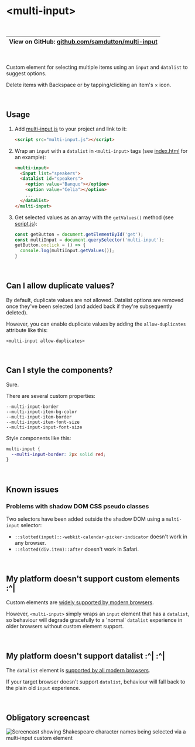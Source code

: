 # &lt;multi-input&gt;

<br>

| View on GitHub: [github.com/samdutton/multi-input](https://github.com/samdutton/multi-input) |
| --- |
  
<br>

Custom element for selecting multiple items using an `input` and `datalist` to suggest options.

Delete items with Backspace or by tapping/clicking an item's × icon.
 
<br>

## Usage

1. Add [multi-input.js](https://glitch.com/edit/#!/multi-input?path=multi-input.js) to your project and link to it: 

    ```html
    <script src="multi-input.js"></script>
    ```

2. Wrap an `input` with a `datalist` in `<multi-input>` tags (see [index.html](https://glitch.com/edit/#!/multi-input?path=index.html:14:0) for an example): 

    ```html
    <multi-input>
      <input list="speakers">
      <datalist id="speakers">
        <option value="Banquo"></option>
        <option value="Celia"></option>
        ...
      </datalist>
    </multi-input>
    ```
 
3. Get selected values as an array with the `getValues()` method (see [script.js](https://glitch.com/edit/#!/multi-input?path=script.js:4:0)):

    ```js
    const getButton = document.getElementById('get');
    const multiInput = document.querySelector('multi-input'); 
    getButton.onclick = () => {
      console.log(multiInput.getValues());
    }
    ```
<br>

## Can I allow duplicate values?

By default, duplicate values are not allowed. Datalist options are removed once they've been selected (and added back if they're subsequently deleted).

However, you can enable duplicate values by adding the `allow-duplicates` attribute like this:

```
<multi-input allow-duplicates>
```

<br>

## Can I style the components?

Sure. 

There are several custom properties:

```
--multi-input-border
--multi-input-item-bg-color
--multi-input-item-border
--multi-input-item-font-size
--multi-input-input-font-size
```

Style components like this: 

``` css
multi-input {
  --multi-input-border: 2px solid red;
}
```

<br>

    
## Known issues

### Problems with shadow DOM CSS pseudo classes

Two selectors have been added outside the shadow DOM using a `multi-input` selector:

*  `::slotted(input)::-webkit-calendar-picker-indicator` doesn't work in any browser.
*  `::slotted(div.item)::after` doesn't work in Safari.

<br>

## My platform doesn't support custom elements :^|

Custom elements are [widely supported by modern browsers](https://caniuse.com/#search=custom%20elements).

However, `<multi-input>` simply wraps an `input` element that has a `datalist`, so behaviour will degrade gracefully to a 'normal' `datalist` experience in older browsers without custom element support.

<br>
    
## My platform doesn't support datalist :^|&nbsp;:^|

The `datalist` element is [supported by all modern browsers](https://caniuse.com/#feat=datalist).

If your target browser doesn't support `datalist`, behaviour will fall back to the plain old `input` experience.
  
<br>


## Obligatory screencast

<!-- <video src="https://cdn.glitch.com/dda744c5-58a9-4809-897c-68396377983a%2Fmulti-input.mp4?v=1560264823071" autoplay loop>
</video> -->

![Screencast showing Shakespeare character names being selected via a multi-input custom element](https://cdn.glitch.com/dda744c5-58a9-4809-897c-68396377983a%2Fmulti-input.gif?v=1560266060751)

<br>